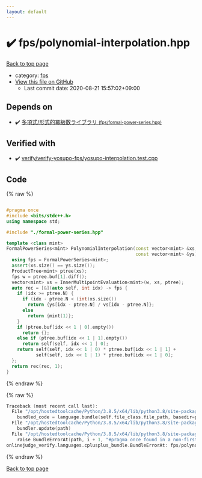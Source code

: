 ```yaml
---
layout: default
---
```


<!-- mathjax config similar to math.stackexchange -->
<script type="text/javascript" async
  src="https://cdnjs.cloudflare.com/ajax/libs/mathjax/2.7.5/MathJax.js?config=TeX-MML-AM_CHTML">
</script>
<script type="text/x-mathjax-config">
  MathJax.Hub.Config({
    TeX: { equationNumbers: { autoNumber: "AMS" }},
    tex2jax: {
      inlineMath: [ ['$','$'] ],
      processEscapes: true
    },
    "HTML-CSS": { matchFontHeight: false },
    displayAlign: "left",
    displayIndent: "2em"
  });
</script>

<script type="text/javascript" src="https://cdnjs.cloudflare.com/ajax/libs/jquery/3.4.1/jquery.min.js"></script>
<script src="https://cdn.jsdelivr.net/npm/jquery-balloon-js@1.1.2/jquery.balloon.min.js" integrity="sha256-ZEYs9VrgAeNuPvs15E39OsyOJaIkXEEt10fzxJ20+2I=" crossorigin="anonymous"></script>
<script type="text/javascript" src="../../assets/js/copy-button.js"></script>
<link rel="stylesheet" href="../../assets/css/copy-button.css" />


# :heavy_check_mark: fps/polynomial-interpolation.hpp

<a href="../../index.html">Back to top page</a>

* category: <a href="../../index.html#05934928102b17827b8f03ed60c3e6e0">fps</a>
* <a href="{{ site.github.repository_url }}/blob/master/fps/polynomial-interpolation.hpp">View this file on GitHub</a>
    - Last commit date: 2020-08-21 15:57:02+09:00




## Depends on

* :heavy_check_mark: <a href="formal-power-series.hpp.html">多項式/形式的冪級数ライブラリ <small>(fps/formal-power-series.hpp)</small></a>


## Verified with

* :heavy_check_mark: <a href="../../verify/verify/verify-yosupo-fps/yosupo-interpolation.test.cpp.html">verify/verify-yosupo-fps/yosupo-interpolation.test.cpp</a>


## Code

<a id="unbundled"></a>
{% raw %}
```cpp

#pragma once
#include <bits/stdc++.h>
using namespace std;

#include "./formal-power-series.hpp"

template <class mint>
FormalPowerSeries<mint> PolynomialInterpolation(const vector<mint> &xs,
                                                const vector<mint> &ys) {
  using fps = FormalPowerSeries<mint>;
  assert(xs.size() == ys.size());
  ProductTree<mint> ptree(xs);
  fps w = ptree.buf[1].diff();
  vector<mint> vs = InnerMultipointEvaluation<mint>(w, xs, ptree);
  auto rec = [&](auto self, int idx) -> fps {
    if (idx >= ptree.N) {
      if (idx - ptree.N < (int)xs.size())
        return {ys[idx - ptree.N] / vs[idx - ptree.N]};
      else
        return {mint(1)};
    }
    if (ptree.buf[idx << 1 | 0].empty())
      return {};
    else if (ptree.buf[idx << 1 | 1].empty())
      return self(self, idx << 1 | 0);
    return self(self, idx << 1 | 0) * ptree.buf[idx << 1 | 1] +
           self(self, idx << 1 | 1) * ptree.buf[idx << 1 | 0];
  };
  return rec(rec, 1);
}

```
{% endraw %}

<a id="bundled"></a>
{% raw %}
```cpp
Traceback (most recent call last):
  File "/opt/hostedtoolcache/Python/3.8.5/x64/lib/python3.8/site-packages/onlinejudge_verify/docs.py", line 349, in write_contents
    bundled_code = language.bundle(self.file_class.file_path, basedir=pathlib.Path.cwd())
  File "/opt/hostedtoolcache/Python/3.8.5/x64/lib/python3.8/site-packages/onlinejudge_verify/languages/cplusplus.py", line 185, in bundle
    bundler.update(path)
  File "/opt/hostedtoolcache/Python/3.8.5/x64/lib/python3.8/site-packages/onlinejudge_verify/languages/cplusplus_bundle.py", line 239, in update
    raise BundleErrorAt(path, i + 1, "#pragma once found in a non-first line")
onlinejudge_verify.languages.cplusplus_bundle.BundleErrorAt: fps/polynomial-interpolation.hpp: line 2: #pragma once found in a non-first line

```
{% endraw %}

<a href="../../index.html">Back to top page</a>

